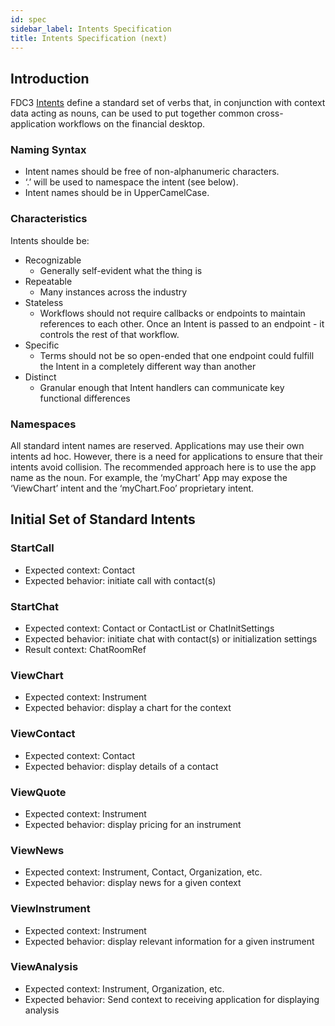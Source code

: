 ```yaml
---
id: spec
sidebar_label: Intents Specification
title: Intents Specification (next)
---
```


## Introduction

FDC3 [Intents](intents-intro) define a standard set of verbs that, in conjunction with context data acting as nouns, can be used to put together common cross-application workflows on the financial desktop.

### Naming Syntax
* Intent names should be free of non-alphanumeric characters.
* ‘.’ will be used to namespace the intent (see below).
* Intent names should be in UpperCamelCase.

### Characteristics

Intents shoulde be:
* Recognizable
    * Generally self-evident what the thing is
* Repeatable
    * Many instances across the industry
* Stateless
    * Workflows should not require callbacks or endpoints to maintain references to each other.  Once an Intent is passed to an endpoint - it controls the rest of that workflow.
* Specific
    * Terms should not be so open-ended that one endpoint could fulfill the Intent in a completely different way than another
* Distinct
    * Granular enough that Intent handlers can communicate key functional differences

### Namespaces ###
All standard intent names are reserved. Applications may use their own intents ad hoc.
However, there is a need for applications to ensure that their intents avoid collision. The recommended approach here is to use the app name as the noun. For example, the ‘myChart’ App may expose the ‘ViewChart’ intent and the ‘myChart.Foo’ proprietary intent.

## Initial Set of Standard Intents ##

### StartCall
  * Expected context: Contact
  * Expected behavior: initiate call with contact(s)
### StartChat
  * Expected context: Contact or ContactList or ChatInitSettings
  * Expected behavior: initiate chat with contact(s) or initialization settings
  * Result context: ChatRoomRef
### ViewChart
  * Expected context: Instrument
  * Expected behavior: display a chart for the context
### ViewContact
  * Expected context: Contact
  * Expected behavior: display details of a contact
### ViewQuote
  * Expected context: Instrument
  * Expected behavior: display pricing for an instrument
### ViewNews
  * Expected context: Instrument, Contact, Organization, etc.
  * Expected behavior: display news for a given context
### ViewInstrument
  * Expected context: Instrument
  * Expected behavior: display relevant information for a given instrument
### ViewAnalysis
  * Expected context: Instrument, Organization, etc.
  * Expected behavior: Send context to receiving application for displaying analysis
